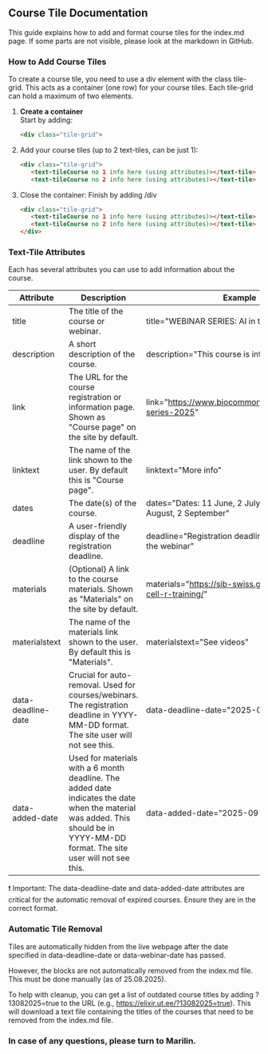 ## Course Tile Documentation
This guide explains how to add and format course tiles for the index.md page. If some parts are not visible, please look at the markdown in GitHub.

### How to Add Course Tiles
To create a course tile, you need to use a div element with the class tile-grid. This acts as a container (one row) for your course tiles. Each tile-grid can hold a maximum of two <text-tile> elements.
    
1. **Create a container**  
   Start by adding:  
   ```html
   <div class="tile-grid">
    ```
       
2. Add your course tiles (up to 2 text-tiles, can be just 1): 
    ```html
   <div class="tile-grid">
       <text-tileCourse no 1 info here (using attributes)></text-tile>
       <text-tileCourse no 2 info here (using attributes)></text-tile>
3. Close the container: Finish by adding /div
    ```html
   <div class="tile-grid">
       <text-tileCourse no 1 info here (using attributes)></text-tile>
       <text-tileCourse no 2 info here (using attributes)></text-tile>
    </div>
### Text-Tile Attributes
Each <text-tile> has several attributes you can use to add information about the course.


| Attribute | Description | Example |
| -------- | -------- | -------- |
| title     | The title of the course or webinar.     | title="WEBINAR SERIES: AI in the life sciences"     |
|description| A short description of the course. | description="This course is intended for..." |
|link | The URL for the course registration or information page. Shown as "Course page" on the site by default.| link="https://www.biocommons.org.au/events/ai-series-2025" |
|linktext | The name of the link shown to the user. By default this is "Course page".| linktext="More info" |
|dates | The date(s) of the course. | dates="Dates: 11 June, 2 July, 29 July, 26 August, 2 September" |
| deadline | A user-friendly display of the registration deadline. | deadline="Registration deadline: 24 hours before the webinar" |
| materials | (Optional) A link to the course materials. Shown as "Materials" on the site by default.| materials="https://sib-swiss.github.io/single-cell-r-training/" |
|materialstext | The name of the materials link shown to the user. By default this is "Materials".| materialstext="See videos" |
| data-deadline-date | Crucial for auto-removal. Used for courses/webinars. The registration deadline in YYYY-MM-DD format. The site user will not see this. | data-deadline-date="2025-06-25" |
| data-added-date | Used for materials with a 6 month deadline. The added date indicates the date when the material was added. This should be in YYYY-MM-DD format. The site user will not see this.| data-added-date="2025-09-02" |

❗️ Important: The data-deadline-date and data-added-date attributes are critical for the automatic removal of expired courses. Ensure they are in the correct format.

### Automatic Tile Removal
Tiles are automatically hidden from the live webpage after the date specified in data-deadline-date or data-webinar-date has passed.

However, the <text-tile> blocks are not automatically removed from the index.md file. This must be done manually (as of 25.08.2025).

To help with cleanup, you can get a list of outdated course titles by adding ?13082025=true to the URL (e.g., https://elixir.ut.ee/?13082025=true). This will download a text file containing the titles of the courses that need to be removed from the index.md file.

### In case of any questions, please turn to Marilin.